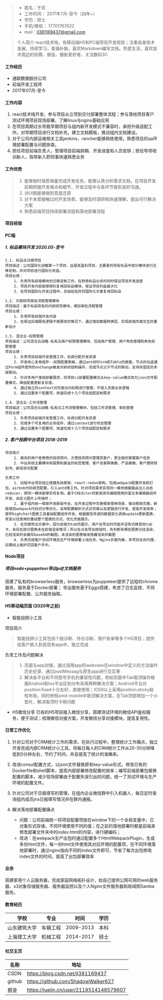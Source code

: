 >* 姓名：于欢   
>* 工作时间： 2017年7月-至今（四年+）
>* 学历：硕士
>* 手机/微信： 17701767622
>* mail：jl381169437@gmail.com

> 个人简介
> react技术栈，有移动端H5和PC端项目开发经验；注重自身技术发展，持续学习，查漏补缺，喜欢Markdown编写文档。热爱生活，喜欢技术周边的折腾、做饭、摄影爱好者、关注数码3C

#### 工作经历

* 通联数据股份公司
* 前端开发工程师
* 2017年07月-至今

#### 工作内容
1. react技术栈开发，参与项目从立项到交付部署整体流程；参与落地项目客户测试环境项目现场部署，了解linux与nginx基础应用
2. 在项目周期过长导致早期项目与组内新开发模式不兼容时，承担升级适配工作。对早期项目进行文档补充，建立文档模板，推动组内文档建设。
3. 对于公司内部运维相关工具jenkins，rancher能够熟练使用，熟悉项目的qa环境部署配置与问题排查。
4. 担任项目前端负责人，管理项目前端排期、开发进度和人员安排；担任导师培训新人，指导新入职同事快速熟悉业务

#### 工作优势
>1. 能够按时保质保量完成开发任务，能够认真分析需求文档，在项目开发前期把握开发难点和细节，开发过程中与各环节做到良好沟通。
>2. 对UI图能够做到高度还原
>3. 对于未曾接触过的开发场景，能够及时调研和快速理解，提出可行解决方案
>4. 熟悉前端项目持续部署流程和落地部署流程

#### 项目经验

#### PC端

##### 1. 标品模块开发 2020.05-至今

    1.1. 标品淡马锡项目
    项目描述：公司国际化战略第一个项目，且是高盈利项目，主要是将现有标品中部分模块进行迁移定制，并对项目进行国际化改造。
    项目业绩：
        1. 负责所有前端模块的迁移定制工作，在熟悉标品业务的同时保证项目开发进度
        2. 项目开发内容能够顺利复用回标品模块，保证项目利益最大化
        3. 在项目国际化开发过程中，总结经验并将国际化方案复用回标品

    1.2. 内部研究审批流程管理模块
    项目描述：基于标品现有的内部研究模块，增加审批流程管理
    项目业绩：
        1. 负责所有前端开发内容
        2. 在保证后端既有逻辑不做更改的情况下，通过增加数据转换层，实现前端页面交互的重新设计

    1.3. 混合云-权限管理
    项目描述：公司混合云战略-私有云用户权限管理模块，包括用户管理、用户角色管理和角色权限管理
    项目业绩：
        1. 负责项目前端开发管理工作，协调分配开发资源
        2. 开发核心复用组件--权限配置表格，通过antd的Form和Table的嵌套，节点的勾选通过Form组件提供的onChange触发对树状结构操作，完成节点父子节点的联动，支持非固定的多级联动。
        3. 针对多用户落地部署需求，将项目ci部署配置模式从key-value模式改为json文件配置模式，降低配置更新复杂度。
        4. 通过独立的context对页面访问权限进行管理，不侵入页面业务逻辑
        5. 通过设置多个配置项，快速完成十几个项目适配定制需求

    1.4. 混合云-工作流管理
    项目描述：公司混合云战略-私有云工作流管理模块，包括工作流管理、审批管理
    项目业绩：
        1. 负责项目前端开发管理工作，协调分配开发资源
        2. 完成多个可复用的业务组件，通过context进行状态管理
        3. 通过设置多个配置项，快速完成十几个项目适配定制需求

##### 2. 客户投顾中台项目 2018-2019

    项目简介
        1. 面向的用户是券商的投资顾问，方便投资顾问管理其客户，更全面的掌握客户信息
        2. 中台系统主要模块有股票和基金的标签管理、客户及客群画像、产品画像、客户理财规划书、新闻资讯配置

    负责工作
        1. 旧版中台项目独立搭建系统框架，react-redux架构，完成webpack配置开发和打包，airbnb代码规范配置，引入antd等工作。针对项目需求实现同一模块根据路由注入动态reducer，使同一模块能够实现复用。基于CKEditor的新闻资讯编辑使用的富文本编辑器组件开发，自定义图片上传插件；
        2. 基于组内统一框架开发新版中台，在开发过程中完善框架使用场景，推动框架完善。新版增加webpack代码切分等优化，采用配置解析方式对页面以及逻辑进行开发，提高开发效率；提供highchart图表工具基础配置组件开发，根据属性传递的数据变化调用update更新图表，改变以往使用的重绘整个图表的方式，优化页面展示。
        3. 在页面导出方案中，因为前端为tab页展示，用户在导出时可能并没有切换其他tab卡，会存在部分图表未在前端渲染情况；所以在点击导出按钮时，先判断有哪些图表已经渲染，已经渲染的会缓存base64的截图，未渲染的图表触发隐藏渲染并截图
        4. 负责完成客户测试环境及生产环境部署上线任务，Nginx负载均衡，多项目反向代理，后期线上维护交回客户手中。

#### Node项目
##### 项目node+puppeteer导出pdf文档服务
搭建了私有的browserless服务，browserless为puppeteer提供了远程的chrome服务，服务基于Docker部署；
导出服务基于Eggjs搭建，考虑了日志监控、不同环境部署配置、公共服务抽取。

#### H5移动端页面 (2020年之前)

* 智能投顾小工具

项目简介

>智能投顾小工具包括个股诊断、持仓诊断、用户账单等多个H5项目；提供给客户嵌入到其现有app中，独立完成

负责工作及问题解决
>1. 页面与app对接，通过调用app的webview在window中定义的方法操作历史纪录、通过postMessag与原生app进行交互等
>2. 解决各平台和不同型号手机的兼容性问题，例如页面中Tab吸顶操作根据Android和Ios平台区别分布采用两种解决方案；Android平台对position:fixed十分友好，直接使用；IOS9以上采用position:sticky粘性布局，同时参照antd-mobile中吸顶解决方案，在Tab顶部增加一个小垫片，解决吸顶时卡顿问题

* H5微信分享
已有的H5项目接入微信分享，搭建测试环境的微信API鉴权服务，便于测试；梳理微信对接方案，开发微信分享对接模块，提高复用性。

#### 日常工作优化

1. 针对公司对于CRM统计工作的需求，在执行过程中，整理统计工作痛点，独立开发完成内部CRM统计小工具，将每日每人的CRM统计工作从20-30分钟降低到5分钟左右，节约了时间，并且提高了统计的准确率。

2. 改进consul配置方式，以json文件替换原有key-value形式，修改已有的Dockerfile和shell脚本，提高内部部署修改配置的效率；编写前端部署包替换配置的脚本，减少现场部署由于配置失误引出的问题，统一了测试环境与生产环境的配置文件。

3. 针对公司对于日报填写的管理，在组内企业微信群中引入机器人，每日定时查询组内成员jira日报填写情况并在群内通报。

4. 解决落地部署配置痛点
  
    * 问题：公司前端统一将项目配置项放在window下的一个全局变量中，已对象形式存储，不同环境使用不同的值；在之前的落地部署时都是前端来修改部署文件夹中的index.html的内容，进行硬编码；
    * 改进：在webpack生产出包时通过配置多个HtmlWebpackPlugin，生成多份html文件，每一份html文件使用其对应环境的配置项，在不同环境落地部署时，通过nginx指向不同的index文件即可，节省了每次出包修改index文件的时间，提高了出包部署效率

#### 业余
搭建家用个人云服务器，完成家庭网络拓扑设计，给自己提供公网可用的web服务器、s3对象存储服务器、服务器监控以及个人Nginx文件服务器和局域网Samba服务。

#### 教育经历

学校 | 专业 | 时间 | 学历
---|---|---|---
山东建筑大学 | 车辆工程 | 2009-2013 | 本科
上海理工大学 | 机械工程 | 2014-2017 | 硕士

#### 社交主页

名称 | 地址
---|---
CSDN | https://blog.csdn.net/jl381169437
github | https://github.com/ShadowWalker627
掘金 | https://juejin.cn/user/2119514148579607

